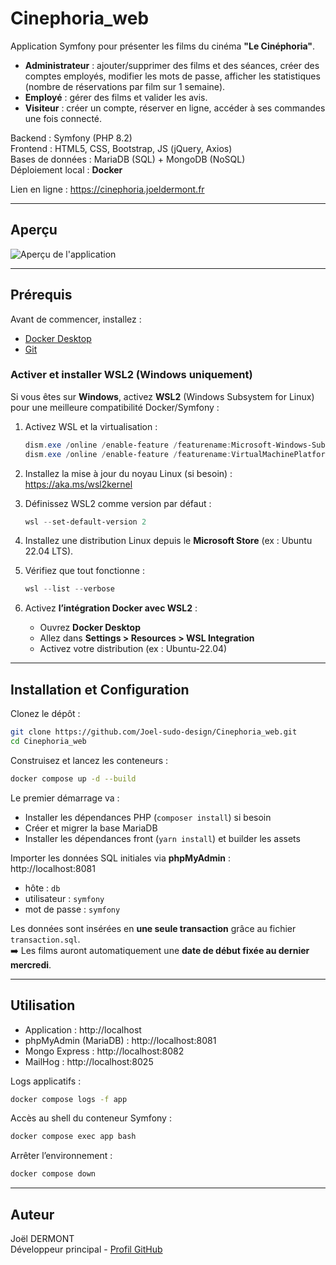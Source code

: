 # Cinephoria_web

Application Symfony pour présenter les films du cinéma **"Le Cinéphoria"**.

- **Administrateur** : ajouter/supprimer des films et des séances, créer des comptes employés, modifier les mots de passe, afficher les statistiques (nombre de réservations par film sur 1 semaine).
- **Employé** : gérer des films et valider les avis.
- **Visiteur** : créer un compte, réserver en ligne, accéder à ses commandes une fois connecté.

Backend : Symfony (PHP 8.2)  
Frontend : HTML5, CSS, Bootstrap, JS (jQuery, Axios)  
Bases de données : MariaDB (SQL) + MongoDB (NoSQL)  
Déploiement local : **Docker**

Lien en ligne : https://cinephoria.joeldermont.fr

---

## Aperçu

![Aperçu de l'application](aperçu.png)

---

## Prérequis

Avant de commencer, installez :

- [Docker Desktop](https://www.docker.com/products/docker-desktop/)
- [Git](https://git-scm.com/)

### Activer et installer WSL2 (Windows uniquement)

Si vous êtes sur **Windows**, activez **WSL2** (Windows Subsystem for Linux) pour une meilleure compatibilité Docker/Symfony :

1. Activez WSL et la virtualisation :
   ```powershell
   dism.exe /online /enable-feature /featurename:Microsoft-Windows-Subsystem-Linux /all /norestart
   dism.exe /online /enable-feature /featurename:VirtualMachinePlatform /all /norestart
   ```

2. Installez la mise à jour du noyau Linux (si besoin) :  
   https://aka.ms/wsl2kernel

3. Définissez WSL2 comme version par défaut :
   ```powershell
   wsl --set-default-version 2
   ```

4. Installez une distribution Linux depuis le **Microsoft Store** (ex : Ubuntu 22.04 LTS).

5. Vérifiez que tout fonctionne :
   ```powershell
   wsl --list --verbose
   ```

6. Activez **l’intégration Docker avec WSL2** :
    - Ouvrez **Docker Desktop**
    - Allez dans **Settings > Resources > WSL Integration**
    - Activez votre distribution (ex : Ubuntu-22.04)

---

## Installation et Configuration

Clonez le dépôt :

```bash
git clone https://github.com/Joel-sudo-design/Cinephoria_web.git
cd Cinephoria_web
```

Construisez et lancez les conteneurs :

```bash
docker compose up -d --build
```

Le premier démarrage va :
- Installer les dépendances PHP (`composer install`) si besoin
- Créer et migrer la base MariaDB
- Installer les dépendances front (`yarn install`) et builder les assets

Importer les données SQL initiales via **phpMyAdmin** :  
http://localhost:8081
- hôte : `db`
- utilisateur : `symfony`
- mot de passe : `symfony`

Les données sont insérées en **une seule transaction** grâce au fichier `transaction.sql`.  
➡️ Les films auront automatiquement une **date de début fixée au dernier mercredi**.

---

## Utilisation

- Application : http://localhost
- phpMyAdmin (MariaDB) : http://localhost:8081
- Mongo Express : http://localhost:8082
- MailHog : http://localhost:8025

Logs applicatifs :
```bash
docker compose logs -f app
```

Accès au shell du conteneur Symfony :
```bash
docker compose exec app bash
```

Arrêter l’environnement :
```bash
docker compose down
```

---

## Auteur

Joël DERMONT  
Développeur principal - [Profil GitHub](https://github.com/Joel-sudo-design)
